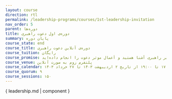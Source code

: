 ```yaml
---
layout: course
direction: rtl
permalink: /leadership-programs/courses/1st-leadership-invitation
nav_order: 5
parent: دوره‌ها
title: دوره‌ی اول دعوت راهبری
summary: پایان دوره
course_state: end
course_title: دوره‌ی آنلاین دعوت راهبری
course_tuition: رایگان
course_promise: شما در حالی دوره را ترک می‌کنید که با قلمروی گفتگویی راهبر و اِعمال موثر راهبری آشنا هستید و اَعمال موثر دعوت را انجام داده‌اید
course_venue: پلتفرم زوم به صورت آنلاین
course_calendar: یکشنبه‌ها ساعت ۱۷:۰۰ تا ۱۹:۰۰ از تاریخ ۲ اردیبهشت ۱۴۰۳ تا ۲۷ خرداد ۱۴۰۳
course_quorum: ۹
course_sessions: ۱۵۰
---
```


{ leadership.md | component }
